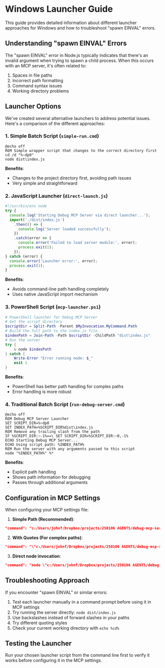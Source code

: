 # Windows Launcher Guide

This guide provides detailed information about different launcher approaches for Windows and how to troubleshoot "spawn EINVAL" errors.

## Understanding "spawn EINVAL" Errors

The "spawn EINVAL" error in Node.js typically indicates that there's an invalid argument when trying to spawn a child process. When this occurs with an MCP server, it's often related to:

1. Spaces in file paths
2. Incorrect path formatting
3. Command syntax issues
4. Working directory problems

## Launcher Options

We've created several alternative launchers to address potential issues. Here's a comparison of the different approaches:

### 1. Simple Batch Script (`simple-run.cmd`)

```batch
@echo off
REM Simple wrapper script that changes to the correct directory first
cd /d "%~dp0"
node dist\index.js
```

**Benefits**:
- Changes to the project directory first, avoiding path issues
- Very simple and straightforward

### 2. JavaScript Launcher (`direct-launch.js`)

```javascript
#!/usr/bin/env node
try {
  console.log('Starting Debug MCP Server via direct launcher...');
  import('./dist/index.js')
    .then(() => {
      console.log('Server loaded successfully');
    })
    .catch(error => {
      console.error('Failed to load server module:', error);
      process.exit(1);
    });
} catch (error) {
  console.error('Launcher error:', error);
  process.exit(1);
}
```

**Benefits**:
- Avoids command-line path handling completely
- Uses native JavaScript import mechanism

### 3. PowerShell Script (`mcp-launcher.ps1`)

```powershell
# PowerShell launcher for Debug MCP Server
# Get the script directory
$scriptDir = Split-Path -Parent $MyInvocation.MyCommand.Path
# Build the full path to the index.js file
$indexPath = Join-Path -Path $scriptDir -ChildPath "dist\index.js"
# Run the server
try {
    & node $indexPath
} catch {
    Write-Error "Error running node: $_"
    exit 1
}
```

**Benefits**:
- PowerShell has better path handling for complex paths
- Error handling is more robust

### 4. Traditional Batch Script (`run-debug-server.cmd`)

```batch
@echo off
REM Debug MCP Server Launcher
SET SCRIPT_DIR=%~dp0
SET INDEX_PATH=%SCRIPT_DIR%dist\index.js
REM Remove any trailing slash from the path
IF %SCRIPT_DIR:~-1%==\ SET SCRIPT_DIR=%SCRIPT_DIR:~0,-1%
ECHO Starting Debug MCP Server...
ECHO Using script path: %INDEX_PATH%
REM Run the server with any arguments passed to this script
node "%INDEX_PATH%" %*
```

**Benefits**:
- Explicit path handling
- Shows path information for debugging
- Passes through additional arguments

## Configuration in MCP Settings

When configuring your MCP settings file:

1. **Simple Path (Recommended)**:
```json
"command": "c:/Users/johnf/Dropbox/projects/250106 AGENTS/debug-mcp-server/simple-run.cmd"
```

2. **With Quotes (For complex paths)**:
```json
"command": "\"c:/Users/johnf/Dropbox/projects/250106 AGENTS/debug-mcp-server/run-debug-server.cmd\""
```

3. **Direct node invocation**:
```json
"command": "node \"c:/Users/johnf/Dropbox/projects/250106 AGENTS/debug-mcp-server/direct-launch.js\""
```

## Troubleshooting Approach

If you encounter "spawn EINVAL" or similar errors:

1. Test each launcher manually in a command prompt before using it in MCP settings
2. Try running the server directly: `node dist/index.js`
3. Use backslashes instead of forward slashes in your paths
4. Try different quoting styles
5. Check your current working directory with `echo %cd%`

## Testing the Launcher

Run your chosen launcher script from the command line first to verify it works before configuring it in the MCP settings.
